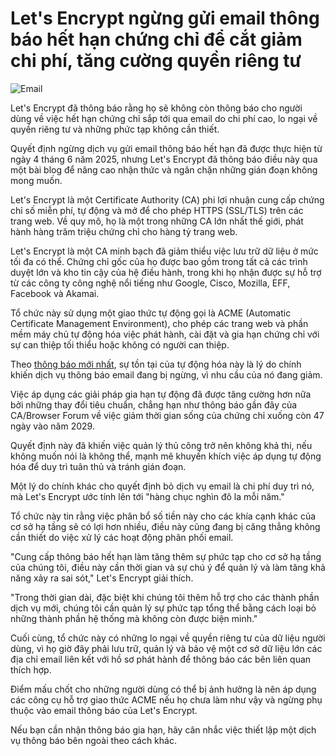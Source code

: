 # Let's Encrypt ngừng gửi email thông báo hết hạn chứng chỉ để cắt giảm chi phí, tăng cường quyền riêng tư

![Email](https://www.bleepstatic.com/content/hl-images/2024/01/03/email.jpg)

Let's Encrypt đã thông báo rằng họ sẽ không còn thông báo cho người dùng về việc hết hạn chứng chỉ sắp tới qua email do chi phí cao, lo ngại về quyền riêng tư và những phức tạp không cần thiết.

Quyết định ngừng dịch vụ gửi email thông báo hết hạn đã được thực hiện từ ngày 4 tháng 6 năm 2025, nhưng Let's Encrypt đã thông báo điều này qua một bài blog để nâng cao nhận thức và ngăn chặn những gián đoạn không mong muốn.

Let's Encrypt là một Certificate Authority (CA) phi lợi nhuận cung cấp chứng chỉ số miễn phí, tự động và mở để cho phép HTTPS (SSL/TLS) trên các trang web. Về quy mô, họ là một trong những CA lớn nhất thế giới, phát hành hàng trăm triệu chứng chỉ cho hàng tỷ trang web.

Let's Encrypt là một CA minh bạch đã giảm thiểu việc lưu trữ dữ liệu ở mức tối đa có thể. Chứng chỉ gốc của họ được bao gồm trong tất cả các trình duyệt lớn và kho tin cậy của hệ điều hành, trong khi họ nhận được sự hỗ trợ từ các công ty công nghệ nổi tiếng như Google, Cisco, Mozilla, EFF, Facebook và Akamai.

Tổ chức này sử dụng một giao thức tự động gọi là ACME (Automatic Certificate Management Environment), cho phép các trang web và phần mềm máy chủ tự động hóa việc phát hành, cài đặt và gia hạn chứng chỉ với sự can thiệp tối thiểu hoặc không có người can thiệp.

Theo [thông báo mới nhất](https://letsencrypt.org/2025/06/26/expiration-notification-service-has-ended/), sự tồn tại của tự động hóa này là lý do chính khiến dịch vụ thông báo email đang bị ngừng, vì nhu cầu của nó đang giảm.

Việc áp dụng các giải pháp gia hạn tự động đã được tăng cường hơn nữa bởi những thay đổi tiêu chuẩn, chẳng hạn như thông báo gần đây của CA/Browser Forum về việc giảm thời gian sống của chứng chỉ xuống còn 47 ngày vào năm 2029.

Quyết định này đã khiến việc quản lý thủ công trở nên không khả thi, nếu không muốn nói là không thể, mạnh mẽ khuyến khích việc áp dụng tự động hóa để duy trì tuân thủ và tránh gián đoạn.

Một lý do chính khác cho quyết định bỏ dịch vụ email là chi phí duy trì nó, mà Let's Encrypt ước tính lên tới "hàng chục nghìn đô la mỗi năm."

Tổ chức này tin rằng việc phân bổ số tiền này cho các khía cạnh khác của cơ sở hạ tầng sẽ có lợi hơn nhiều, điều này cũng đang bị căng thẳng không cần thiết do việc xử lý các hoạt động phân phối email.

"Cung cấp thông báo hết hạn làm tăng thêm sự phức tạp cho cơ sở hạ tầng của chúng tôi, điều này cần thời gian và sự chú ý để quản lý và làm tăng khả năng xảy ra sai sót," Let's Encrypt giải thích.

"Trong thời gian dài, đặc biệt khi chúng tôi thêm hỗ trợ cho các thành phần dịch vụ mới, chúng tôi cần quản lý sự phức tạp tổng thể bằng cách loại bỏ những thành phần hệ thống mà không còn được biện minh."

Cuối cùng, tổ chức này có những lo ngại về quyền riêng tư của dữ liệu người dùng, vì họ giờ đây phải lưu trữ, quản lý và bảo vệ một cơ sở dữ liệu lớn các địa chỉ email liên kết với hồ sơ phát hành để thông báo các bên liên quan thích hợp.

Điểm mấu chốt cho những người dùng có thể bị ảnh hưởng là nên áp dụng các công cụ hỗ trợ giao thức ACME nếu họ chưa làm như vậy và ngừng phụ thuộc vào email thông báo của Let's Encrypt.

Nếu bạn cần nhận thông báo gia hạn, hãy cân nhắc việc thiết lập một dịch vụ thông báo bên ngoài theo cách khác.